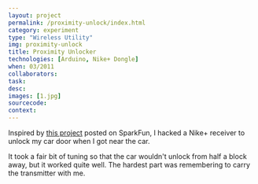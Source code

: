 ```yaml
---
layout: project
permalink: /proximity-unlock/index.html 
category: experiment 
type: "Wireless Utility" 
img: proximity-unlock
title: Proximity Unlocker
technologies: [Arduino, Nike+ Dongle] 
when: 03/2011
collaborators: 
task: 
desc: 
images: [1.jpg]
sourcecode:
context: 
---
```


Inspired by [this project](https://www.sparkfun.com/tutorials/135) posted on SparkFun, I hacked a Nike+ receiver to unlock my car door when I got near the car.

<!--break-->

It took a fair bit of tuning so that the car wouldn't unlock from half a block away, but it worked quite well. The hardest part was remembering to carry the transmitter with me.